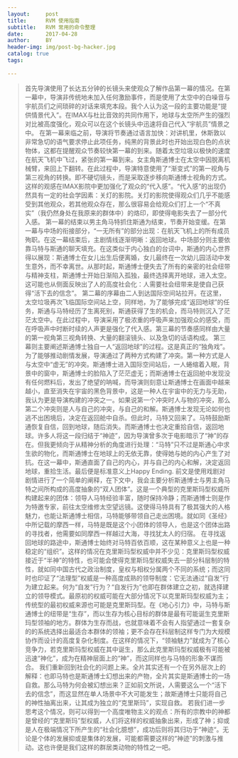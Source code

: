 ```yaml
---
layout:     post
title:      RVM 使用指南
subtitle:   RVM 常用的命令整理
date:       2017-04-28
author:     BY
header-img: img/post-bg-hacker.jpg
catalog: true
tags:
    
---
```


> 首先导演使用了长达五分钟的长镜头来使观众了解作品第一幕的情况。在第一幕中，导演非传统地未加入任何激励事件，而是使用了太空中的白噪音与宇航员们之间琐碎的对话来填充本段。我个人认为这一段的主要功能是“提供情景代入”。在IMAX与杜比音效的共同作用下，地球与太空所产生的强烈对比被高度强化，观众可以在这个长镜头中迅速将自己代入“宇航员”情景之中。
在第一幕来临之前，导演将节奏通过语言加快：对讲机里，休斯敦以非常急切的语气要求停止此项任务，纯黑的背景此时也开始出现白色的点状物体，这都在提醒观众节奏较快第一幕的到来。随着太空垃圾以极快的速度在航天飞机中飞过，紧张的第一幕到来。女主角斯通博士在太空中因脱离机械臂，来回上下翻转。在此过程中，导演特意使用了“渐变式”的第一视角与第三视角的转换。即不硬切镜头，而是采取逐步移向斯通博士视角的方式。这样的观感在IMAX影院中更加强化了观众的“代入感”。“代入感”的出现仍然具有一定的社会学因素：关灯的影院。关灯的影院使得观众们几乎不能感受到其他观众，若其他观众存在，那么很容易会给观众们打上一个“不真实”（我仍然身处在我原来的群体中）的烙印，即使得电影失去了一部分代入感。
第一幕的结束以男主角马特抓住斯通为结束，节奏开始变缓。在第一幕与中场的衔接部分，“一无所有”的部分出现：在航天飞机上的所有成员殉职。在这一幕结束后，主剧情线逐渐明晰：返回地球。中场部分则主要依靠马特与斯通的聊天填充。在这类似于内心独白的台词中，斯通的内心世界得以展现：斯通博士在女儿出生后便离婚，女儿最终在一次幼儿园活动中发生意外，而不幸离世。从那时起，斯通博士便失去了所有的亲密的社会纽带与精神支柱，斯通博士开始日渐陷入孤独，最终选择离开地球，进入太空。这可能也从侧面反映出了人的高度社会化：人需要社会纽带来是使自己获得“活下去的信念”。
第二幕的序幕由二人到达国际空间站拉开。在这里，太空垃圾再次飞临国际空间站上空，同样地，为了能够完成“返回地球”的任务，斯通与马特经历了生离死别，斯通获得了生的机会，而马特则沉入了茫茫太空中。在此过程中，导演采用了极浓重的呼吸声来加强观众的感受，而在呼吸声中时断时续的人声更是强化了代入感。第三幕的节奏感同样由大量的第一视角第三视角转换、大量的翻滚镜头、以及急切的话语构成。
第三幕则主要阐述斯通博士独自一人“返回地球”的过程。这是真正的“独角戏”。为了能够推动剧情发展，导演通过了两种方式构建了冲突。第一种方式是人与太空中“虚无”的冲突。斯通博士进入国际空间站后，一人蜷缩着入眠，背景中的窗中，斯通博士的脸陷入了茫茫虚无；而斯通博士在返回舱中发现没有任何燃料后，发出了绝望的呐喊，而导演则刻意让斯通博士在画面中越来越小，直至消失在宇宙的黑色背景中，这是一种人在宇宙中的无力与无助，我认为更是导演构建的冲突之一。如果说第一个冲突时人与物的冲突，那么第二个冲突则是人与自己的冲突，与自己的和解。斯通博士发现无论如何也逃不出困境后，决定在返回舱中自杀。但此时，马特又回来了。马特鼓励斯通恢复自信，回到地球，随后消失。而斯通博士也决定重拾自信，返回地球。许多人将这一段归结于“神迹”，因为导演曾多次于电影暗示了“神”的存在。但我更倾向于从精神分析的角度进行处理：“马特”只不过是斯通心中求生欲的物化，而斯通博士在地球上的无依无靠，使得她与她的内心产生了对抗。在这一幕中，斯通直面了自己的内心，并与自己的内心和解，决定返回地球，重拾生活。最后便是标准意义上Happy Ending.
前文是使用戏剧对剧情进行了一个简单的阐释，在下文中，我会主要分析斯通博士与男主角马特之间所构成的高度抽象的“双人团体”。这是一个典型的克里斯玛型权威所构建起来的团体：领导人马特经验丰富，随时保持冷静；而斯通博士则是作为特邀专家，前往太空维修太空望远镜。这使得马特具有了极其强大的人格魅力，也能让斯通博士相信，马特能够带领自己走出困境。就如同《圣经》中所记载的摩西一样，马特是既是这个小团体的领导人，也是这个团体出路的寻找者，他需要如同摩西一样越过大海，寻找犹太人的归宿。
在寻找返回地球的路途中，斯通博士始终对马特百依百顺，这在某种意义上也是一种稳定的“组织”。这样的情况在克里斯玛型权威中并不少见：克里斯玛型权威接近于“半神”的特性，也可能会使得克里斯玛型权威失去一部分科层制的特性，就如同中国古代之政治制度，皇权与相权分属两个不同的系统；而这同时也印证了“法理型”权威是一种高度成熟的领导制度：它无法通过“自发”行为建立起来。何为“自发”行为？“自发行为”也即在群体建立之初，就选择建立的领导模式。最原初的权威可能在大部分情况下以克里斯玛型权威为主；传统型的最初权威来源也可能是克里斯玛型。在《地心引力》中，马特与斯通博士的纽带是“生存”，而以生存为核心目标的群体是最有可能诞生克里斯玛型领袖的地方。群体为生存而战，也就意味着不会有人指望通过一套复杂的的系统选择出最适合本群体的领袖；更不会存在科层制这样专门为大规模协作而设计的高度复杂化制度。在这样的情况下，“领袖魅力”就成为了核心竞争力，若克里斯玛型权威在其中诞生，那么此克里斯玛型权威极有可能被迅速“神化”，成为在精神层面上的“神”，而这同样也与马特的形象不谋而合。
我们重新回到社会化的问题上来。全片其实还有一个在另外层次上的解释：也即马特也是斯通博士幻想出来的产物，全片其实是斯通博士的一场自救。那么马特为何会被幻想出来？正如前文所说，人需要这么一个“活下去的信念”，而这显然在单人场景中不大可能发生；故斯通博士只能将自己的神性抽离出来，让其成为独立的“克里斯玛”，实现自救。
若我们进一步思考这个情况，则可以得到一个高度唯物主义的观点：所有的宗教中的神都是曾经的“克里斯玛”型权威，人们将这样的权威抽象出来，形成了神；抑或是人在极端情况下所产生的“社会化臆想”，成功后则将其归功于“神迹“。无论是个体的发展抑或是集体的发展，可能都需要这样的“神迹”的刺激与推动。这也许便是我们这样的群居类动物的特性之一吧。
